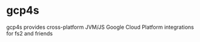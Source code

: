 gcp4s
=====

gcp4s provides cross-platform JVM/JS Google Cloud Platform integrations for fs2 and friends
